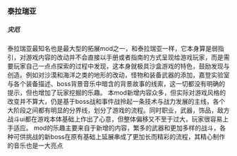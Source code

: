 ### 泰拉瑞亚
##### 灾厄
泰拉瑞亚最知名也是最大型的拓展mod之一，和泰拉瑞亚一样，它本身算是弱指引，对游戏内容的改动并不会直接以手册或者指南的方式呈现给游戏玩家，而是需要玩家自己一点点探索的过程中发现，这本身就极具沙盒游戏的特色，鼓励发现与创造。例如对沙漠和海洋之类的地形的改动，怪物和装备武器的添加，嘉登实验室与各个装备描述、boss背景音乐中暗含的背景故事的线索，这一切都没有明确的提示，但也增加了玩家挖掘的乐趣。
本mod新增内容众多，但实际对游戏风格的改变并不算大，仍是基于boss战和事件战拎起一条技术与战力发展的主线，各个大阶段之间都有明显的分界线，划分了游戏的流程。同时职业，武器，饰品，敌方战斗ui都在游戏本体基础上作出了心意，但整体偏移又不至于过大，玩家很容易上手适应。
mod的乐趣主要来自于新增的内容，繁多的武器和更加多样的战斗，各种可供挑战的新boss在原有基础上延展串成了更加长而精彩的流程，其精心制作的音乐也是一大亮点